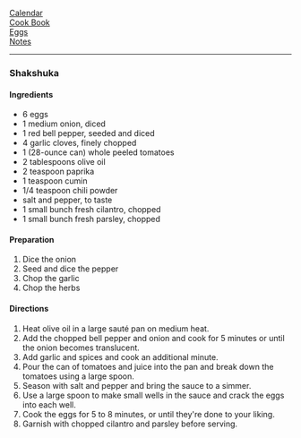 [Calendar](https://github.com/vmsmith/EDT/blob/master/calendar.md)     
[Cook Book](https://github.com/vmsmith/CookBook/blob/master/README.md)       
[Eggs](https://github.com/vmsmith/CookBook/blob/master/eggs.md)     
[Notes](https://github.com/vmsmith/CookBook/blob/master/notes.md)     

-----   

### Shakshuka   

#### Ingredients    
* 6 eggs
* 1 medium onion, diced     
* 1 red bell pepper, seeded and diced    
* 4 garlic cloves, finely chopped    
* 1 (28-ounce can) whole peeled tomatoes    
* 2 tablespoons olive oil    
* 2 teaspoon paprika    
* 1 teaspoon cumin    
* 1/4 teaspoon chili powder    
* salt and pepper, to taste    
* 1 small bunch fresh cilantro, chopped    
* 1 small bunch fresh parsley, chopped       

#### Preparation    
1. Dice the onion
2. Seed and dice the pepper
3. Chop the garlic
4. Chop the herbs   

#### Directions    
1. Heat olive oil in a large sauté pan on medium heat.
2. Add the chopped bell pepper and onion and cook for 5 minutes or until the onion becomes translucent.
3. Add garlic and spices and cook an additional minute.
4. Pour the can of tomatoes and juice into the pan and break down the tomatoes using a large spoon.
5. Season with salt and pepper and bring the sauce to a simmer.
6. Use a large spoon to make small wells in the sauce and crack the eggs into each well.
7. Cook the eggs for 5 to 8 minutes, or until they're done to your liking.   
8. Garnish with chopped cilantro and parsley before serving.
